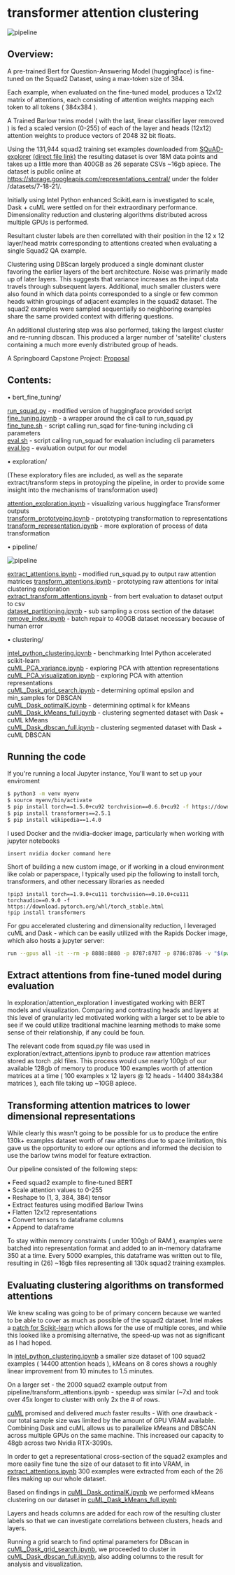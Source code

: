 # transformer attention clustering

![pipeline](./img/pipeline_w_images.png)
## Overview:
A pre-trained Bert for Question-Answering Model (huggingface) is fine-tuned on the Squad2 Dataset, using a max-token size of 384.

Each example, when evaluated on the fine-tuned model, produces a 12x12 matrix of attentions, each consisting of attention weights mapping each token to all tokens ( 384x384 ).

A Trained Barlow twins model ( with the last, linear classifier layer removed ) is fed a scaled version (0-255) of each of the layer and heads (12x12) attention weights to produce vectors of 2048 32 bit floats.

Using the 131,944 squad2 training set examples downloaded from [SQuAD-explorer](https://rajpurkar.github.io/SQuAD-explorer/) [(direct file link)](https://rajpurkar.github.io/SQuAD-explorer/dataset/train-v2.0.json) the resulting dataset is over 18M data points and takes up a little more than 400GB as 26 separate CSVs ~16gb apiece.  The dataset is public online at https://storage.googleapis.com/representations_central/ under the folder /datasets/7-18-21/.

Initially using Intel Python enhanced ScikitLearn is investigated to scale, Dask + cuML were settled on for their extraordinary performance.  Dimensionality reduction and clustering algorithms distributed across multiple GPUs is performed.

Resultant cluster labels are then correllated with their position in the 12 x 12 layer/head matrix corresponding to attentions  created when evaluating a single Squad2 QA example.

Clustering using DBScan largely produced a single dominant cluster favoring the earlier layers of the bert architecture.  Noise was primarily made up of later layers.  This suggests that variance increases as the input data travels through subsequent layers.  Additional, much smaller clusters were also found in which data points corresponded to a single or few common heads within groupings of adjacent examples in the squad2 dataset.  The squad2 examples were sampled sequentially so neighboring examples share the same provided context with differing questions.


An additional clustering step was also performed, taking the largest cluster and re-running dbscan.  This produced a larger number of 'satellite' clusters containing a much more evenly distributed group of heads.





A Springboard Capstone Project: [Proposal](proposal.md)

## Contents:

• bert_fine_tuning/

[run_squad.py](https://github.com/pschroedl/transformer_attention_clustering/blob/main/bert_fine_tuning/run_squad.py) - modified version of huggingface provided script  
[fine_tuning.ipynb](https://github.com/pschroedl/transformer_attention_clustering/blob/main/bert_fine_tuning/fine-tune.ipynb) - a wrapper around the cli call to run_squad.py  
[fine_tune.sh](https://github.com/pschroedl/transformer_attention_clustering/blob/main/bert_fine_tuning/fine-tune.sh) - script calling run_sqad for fine-tuning including cli parameters  
[eval.sh](https://github.com/pschroedl/transformer_attention_clustering/blob/main/bert_fine_tuning/eval.sh) - script calling run_squad for evaluation including cli parameters  
[eval.log](https://github.com/pschroedl/transformer_attention_clustering/blob/main/bert_fine_tuning/eval.log) - evaluation output for our model  

• exploration/

(These exploratory files are included, as well as the separate extract/transform steps in protoyping the pipeline, in order to provide some insight into the mechanisms of transformation used)

[attention_exploration.ipynb](https://github.com/pschroedl/transformer_attention_clustering/blob/main/exploration/attention_exploration.ipynb) - visualizing various huggingface Transformer outputs  
[transform_prototyping.ipynb](https://github.com/pschroedl/transformer_attention_clustering/blob/main/exploration/transform_prototyping.ipynb) - prototyping transformation to representations
[transform_representation.ipynb](https://github.com/pschroedl/transformer_attention_clustering/blob/main/exploration/transform_representation_exploration.ipynb) - more exploration of process of data transformation  

• pipeline/

![pipeline](/img/pipeline_files.png)

[extract_attentions.ipynb](https://github.com/pschroedl/transformer_attention_clustering/blob/main/exploration/extract_attentions.ipynb) - modified run_squad.py to output raw attention matrices
[transform_attentions.ipynb](https://github.com/pschroedl/transformer_attention_clustering/blob/main/pipeline/transform_attentions.ipynb) - prototyping raw attentions for inital clustering exploration  
[extract_transform_attentions.ipynb](https://github.com/pschroedl/transformer_attention_clustering/blob/main/pipeline/extract_transform_attentions.ipynb) -  from bert evaluation to dataset output to csv  
[dataset_partitioning.ipynb](https://github.com/pschroedl/transformer_attention_clustering/blob/main/pipeline/dataset_partitioning.ipynb) - sub sampling a cross section of the dataset  
[remove_index.ipynb](https://github.com/pschroedl/transformer_attention_clustering/blob/main/pipeline/remove_index.ipynb) - batch repair to 400GB dataset necessary because of human error

    
• clustering/

[intel_python_clustering.ipynb](https://github.com/pschroedl/transformer_attention_clustering/blob/main/clustering/intel_python_clustering.ipynb) - benchmarking Intel Python accelerated scikit-learn  
[cuML_PCA_variance.ipynb](https://github.com/pschroedl/transformer_attention_clustering/blob/main/clustering/cuML_PCA_variance.ipynb) - exploring PCA with attention representations  
[cuML_PCA_visualization.ipynb](https://github.com/pschroedl/transformer_attention_clustering/blob/main/clustering/cuML_PCA_visualization.ipynb) - exploring PCA with attention representations  
[cuML_Dask_grid_search.ipynb](https://github.com/pschroedl/transformer_attention_clustering/blob/main/clustering/cuML_dbscan_grid_search.ipynb) - determining optimal epsilon and min_samples for DBSCAN  
[cuML_Dask_optimalK.ipynb](https://github.com/pschroedl/transformer_attention_clustering/blob/main/clustering/cuML_Dask_optimalK.ipynb) - determining optimal k for kMeans  
[cuML_Dask_kMeans_full.ipynb](https://github.com/pschroedl/transformer_attention_clustering/blob/main/clustering/cuML_Dask_kMeans_full.ipynb) - clustering segmented dataset with Dask + cuML kMeans  
[cuML_Dask_dbscan_full.ipynb](https://github.com/pschroedl/transformer_attention_clustering/blob/main/clustering/cuML_dbscan_full.ipynb) - clustering segmented dataset with Dask + cuML DBSCAN

## Running the code

If you're running a local Jupyter instance, You'll want to set up your enviroment

``` bash
$ python3 -m venv myenv
$ source myenv/bin/activate
$ pip install torch==1.5.0+cu92 torchvision==0.6.0+cu92 -f https://download.pytorch.org/whl/torch_stable.html
$ pip install transformers==2.5.1
$ pip install wikipedia==1.4.0
```

I used Docker and the nvidia-docker image, particularly when working with jupyter notebooks

```
insert nvidia docker command here
```

Short of building a new custom image, or if working in a cloud environment like colab or paperspace, I typically used pip the following to install torch, transformers, and other necessary libraries as needed

```
!pip3 install torch==1.9.0+cu111 torchvision==0.10.0+cu111 torchaudio==0.9.0 -f https://download.pytorch.org/whl/torch_stable.html
!pip install transformers
```

For gpu accelerated clustering and dimensionality reduction, I leveraged cuML and Dask - which can be easily utilized with the Rapids Docker image, which also hosts a jupyter server:

```bash
run --gpus all -it --rm -p 8888:8888 -p 8787:8787 -p 8786:8786 -v "$(pwd):/rapids/notebooks/host/" rapidsai/rapidsai:21.06-cuda11.0-runtime-ubuntu18.04-py3.7

```

## Extract attentions from fine-tuned model during evaluation

In exploration/attention_exploration I investigated working with BERT models and visualization.  Comparing and contrasting heads and layers at this level of granularity led motivated working with a larger set to be able to see if we could utilize traditional machine learning methods to make some sense of their relationship, if any could be foun. 

The relevant code from squad.py file was used in exploration/extract_attentions.ipynb to produce raw attention matrices stored as torch .pkl files.  This process would use nearly 100gb of our available 128gb of memory to produce 100 examples worth of attention matrices at a time ( 100 examples x 12 layers @ 12 heads - 14400 384x384 matrices ), each file taking up ~10GB apiece.

## Transforming attention matrices to lower dimensional representations

While clearly this wasn't going to be possible for us to produce the entire 130k+ examples dataset worth of raw attentions due to space limitation, this gave us the opportunity to exlore our options and informed the decision to use the barlow twins model for feature extraction.

Our pipeline consisted of the following steps:

• Feed squad2 example to fine-tuned BERT  
• Scale attention values to 0-255  
• Reshape to (1, 3, 384, 384) tensor  
• Extract features using modified Barlow Twins  
• Flatten 12x12 representations  
• Convert tensors to dataframe columns  
• Append to dataframe  

To stay within memory constraints ( under 100gb of RAM ), examples were batched into representation format and added to an in-memory dataframe 350 at a time.  Every 5000 examples, this dataframe was written out to file, resulting in (26) ~16gb files representing all 130k squad2 training examples.


## Evaluating clustering algorithms on transformed attentions

We knew scaling was going to be of primary concern because we wanted to be able to cover as much as possible of the squad2 dataset.  Intel makes a [patch for Scikit-learn](https://github.com/intel/scikit-learn-intelex) which allows for the use of multiple cores, and while this looked like a promising alternative, the speed-up was not as significant as I had hoped.

In [intel_python_clustering.ipynb](https://github.com/pschroedl/transformer_attention_clustering/blob/main/clustering/intel_python_clustering.ipynb) a smaller size dataset of 100 squad2 examples ( 14400 attention heads ), kMeans on 8 cores shows a roughly linear improvement from 10 minutes to 1.5 minutes.

On a larger set - the 2000 squad2 example output from pipeline/transform_attentions.ipynb - speedup was similar (~7x) and took over 45x longer to cluster with only 2x the # of rows.

[cuML](https://github.com/rapidsai/cuml) promised and delivered _much_ faster results - With one drawback - our total sample size was limited by the amount of GPU VRAM available.  Combining Dask and cuML allows us to parallelize kMeans and DBSCAN across multiple GPUs on the same machine.  This increased our capacity to 48gb across two Nvidia RTX-3090s.

In order to get a representational cross-section of the squad2 examples and more easily fine tune the size of our dataset to fit into VRAM, in [extract_attentions.ipynb](https://github.com/pschroedl/transformer_attention_clustering/blob/main/exploration/extract_attentions.ipynb) 300 examples were extracted from each of the 26 files making up our whole dataset.

Based on findings in [cuML_Dask_optimalK.ipynb](https://github.com/pschroedl/transformer_attention_clustering/blob/main/clustering/cuML_Dask_optimalK.ipynb) we performed kMeans clustering on our dataset in [cuML_Dask_kMeans_full.ipynb](https://github.com/pschroedl/transformer_attention_clustering/blob/main/clustering/cuML_Dask_kMeans_full.ipynb)

Layers and heads columns are added for each row of the resulting cluster labels so that we can investigate correlations between clusters, heads and layers.

Running a grid search to find optimal parameters for DBscan in [cuML_Dask_grid_search.ipynb](https://github.com/pschroedl/transformer_attention_clustering/blob/main/clustering/cuML_dbscan_grid_search.ipynb), we proceeded to cluster in [cuML_Dask_dbscan_full.ipynb](https://github.com/pschroedl/transformer_attention_clustering/blob/main/clustering/cuML_dbscan_full.ipynb), also adding columns to the result for analysis and visualization.

